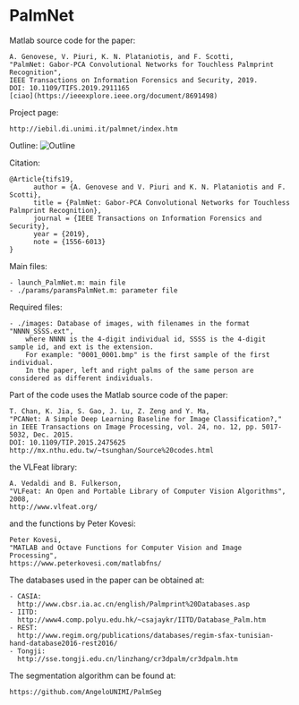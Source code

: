 # PalmNet

Matlab source code for the paper:

	A. Genovese, V. Piuri, K. N. Plataniotis, and F. Scotti,
	"PalmNet: Gabor-PCA Convolutional Networks for Touchless Palmprint Recognition",
	IEEE Transactions on Information Forensics and Security, 2019.
	DOI: 10.1109/TIFS.2019.2911165
	[ciao](https://ieeexplore.ieee.org/document/8691498)
	
Project page:

	http://iebil.di.unimi.it/palmnet/index.htm
    
Outline:
![Outline](http://iebil.di.unimi.it/palmnet/imgs/outline.jpg "Outline")

Citation:

	@Article{tifs19,
          author = {A. Genovese and V. Piuri and K. N. Plataniotis and F. Scotti},
          title = {PalmNet: Gabor-PCA Convolutional Networks for Touchless Palmprint Recognition},
          journal = {IEEE Transactions on Information Forensics and Security},
          year = {2019},
          note = {1556-6013}
	}

Main files:

	- launch_PalmNet.m: main file
	- ./params/paramsPalmNet.m: parameter file

Required files:

	- ./images: Database of images, with filenames in the format "NNNN_SSSS.ext", 
    	where NNNN is the 4-digit individual id, SSSS is the 4-digit sample id, and ext is the extension. 
    	For example: "0001_0001.bmp" is the first sample of the first individual. 
    	In the paper, left and right palms of the same person are considered as different individuals.

Part of the code uses the Matlab source code of the paper:

	T. Chan, K. Jia, S. Gao, J. Lu, Z. Zeng and Y. Ma, 
	"PCANet: A Simple Deep Learning Baseline for Image Classification?," 
	in IEEE Transactions on Image Processing, vol. 24, no. 12, pp. 5017-5032, Dec. 2015.
	DOI: 10.1109/TIP.2015.2475625
	http://mx.nthu.edu.tw/~tsunghan/Source%20codes.html
	
the VLFeat library:

	A. Vedaldi and B. Fulkerson, 
	"VLFeat: An Open and Portable Library of Computer Vision Algorithms", 2008, 
	http://www.vlfeat.org/
	
and the functions by Peter Kovesi:

	Peter Kovesi, 
	"MATLAB and Octave Functions for Computer Vision and Image Processing", 
	https://www.peterkovesi.com/matlabfns/
	
The databases used in the paper can be obtained at:

	- CASIA:
	  http://www.cbsr.ia.ac.cn/english/Palmprint%20Databases.asp
	- IITD:
	  http://www4.comp.polyu.edu.hk/~csajaykr/IITD/Database_Palm.htm
	- REST:
	  http://www.regim.org/publications/databases/regim-sfax-tunisian-hand-database2016-rest2016/
	- Tongji:
	  http://sse.tongji.edu.cn/linzhang/cr3dpalm/cr3dpalm.htm
	
The segmentation algorithm can be found at:

	https://github.com/AngeloUNIMI/PalmSeg 
	
